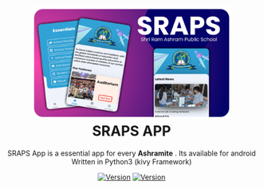 <h1 align="center">
  <img src="img/main.png" width="400px"/><br/>
  SRAPS APP
</h1>

<p align="center">SRAPS App is a essential app for every <b>Ashramite</b> . Its available for android Written in Python3 (kivy Framework)
</p>
<p align="center">
<a href="https://github.com/T-Dynamos"><img title="Version" src="https://forthebadge.com/images/badges/made-with-python.svg"></a>
<a href="https://github.com/T-Dynamos"><img title="Version" src="https://forthebadge.com/images/badges/built-with-love.svg"></a>
</p>
<p align="center">
</p>
